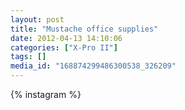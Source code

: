 ```yaml
---
layout: post
title: "Mustache office supplies"
date: 2012-04-13 14:10:06
categories: ["X-Pro II"]
tags: []
media_id: "168874299486300538_326209"
---
```


{% instagram %}
